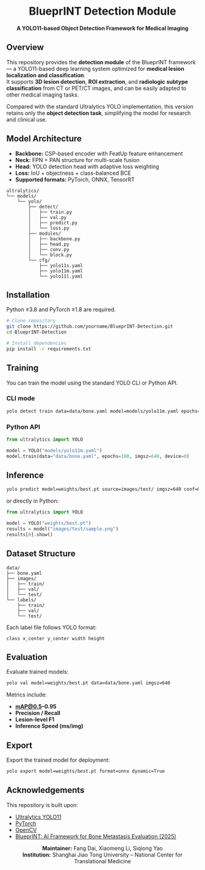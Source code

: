 <div align="center">

# BlueprINT Detection Module

**A YOLO11-based Object Detection Framework for Medical Imaging**

</div>



## Overview

This repository provides the **detection module** of the BlueprINT framework — a YOLO11-based deep learning system optimized for **medical lesion localization and classification**.  
It supports **3D lesion detection**, **ROI extraction**, and **radiologic subtype classification** from CT or PET/CT images, and can be easily adapted to other medical imaging tasks.

Compared with the standard Ultralytics YOLO implementation, this version retains only the **object detection task**, simplifying the model for research and clinical use.



## Model Architecture

- **Backbone:** CSP-based encoder with FeatUp feature enhancement  
- **Neck:** FPN + PAN structure for multi-scale fusion  
- **Head:** YOLO detection head with adaptive loss weighting  
- **Loss:** IoU + objectness + class-balanced BCE  
- **Supported formats:** PyTorch, ONNX, TensorRT

```
ultralytics/
└── models/
    └── yolo/
        ├── detect/
        │   ├── train.py
        │   ├── val.py
        │   ├── predict.py
        │   └── loss.py
        ├── modules/
        │   ├── backbone.py
        │   ├── head.py
        │   ├── conv.py
        │   └── block.py
        └── cfg/
            ├── yolo11s.yaml
            ├── yolo11m.yaml
            └── yolo11l.yaml
```


## Installation

Python ≥3.8 and PyTorch ≥1.8 are required.

```bash
# Clone repository
git clone https://github.com/yourname/BlueprINT-Detection.git
cd BlueprINT-Detection

# Install dependencies
pip install -r requirements.txt
```



## Training

You can train the model using the standard YOLO CLI or Python API.

### **CLI mode**
```bash
yolo detect train data=data/bone.yaml model=models/yolo11m.yaml epochs=100 imgsz=640 batch=16 device=0
```

### **Python API**
```python
from ultralytics import YOLO

model = YOLO("models/yolo11m.yaml")
model.train(data="data/bone.yaml", epochs=100, imgsz=640, device=0)
```


## Inference

```bash
yolo predict model=weights/best.pt source=images/test/ imgsz=640 conf=0.25 save=True
```

or directly in Python:
```python
from ultralytics import YOLO

model = YOLO("weights/best.pt")
results = model("images/test/sample.png")
results[0].show()
```



## Dataset Structure

```
data/
├── bone.yaml
├── images/
│   ├── train/
│   ├── val/
│   └── test/
└── labels/
    ├── train/
    ├── val/
    └── test/
```

Each label file follows YOLO format:  
```
class x_center y_center width height
```


## Evaluation

Evaluate trained models:
```bash
yolo val model=weights/best.pt data=data/bone.yaml imgsz=640
```
Metrics include:
- **mAP@0.5–0.95**
- **Precision / Recall**
- **Lesion-level F1**
- **Inference Speed (ms/img)**


## Export

Export the trained model for deployment:
```bash
yolo export model=weights/best.pt format=onnx dynamic=True
```


## Acknowledgements

This repository is built upon:
- [Ultralytics YOLO11](https://github.com/ultralytics/ultralytics)
- [PyTorch](https://pytorch.org/)
- [OpenCV](https://opencv.org/)
- [BlueprINT: AI Framework for Bone Metastasis Evaluation (2025)](https://your-publication-link.com)


<div align="center">

**Maintainer:** Fang Dai, Xiaomeng Li, Siqiong Yao  
**Institution:** Shanghai Jiao Tong University – National Center for Translational Medicine  

</div>

